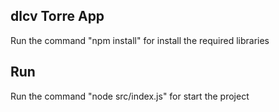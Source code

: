 ## dlcv Torre App

Run the command "npm install" for install the required libraries

## Run

Run the command "node src/index.js" for start the project